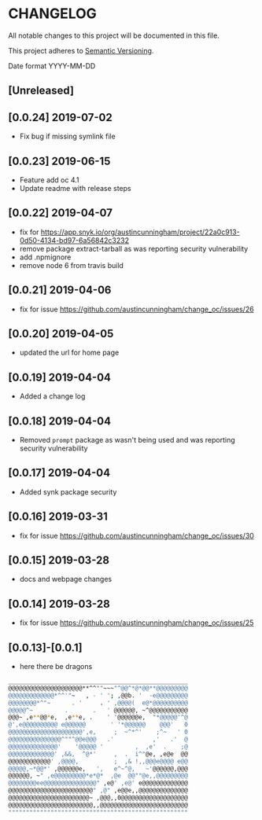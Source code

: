 # CHANGELOG

All notable changes to this project will be documented in this file.

This project adheres to [Semantic Versioning](https://semver.org/spec/v2.0.0.html).

Date format YYYY-MM-DD

## [Unreleased]
## [0.0.24] 2019-07-02
- Fix bug if missing symlink file
## [0.0.23] 2019-06-15
- Feature add oc 4.1
- Update readme with release steps
## [0.0.22] 2019-04-07
- fix for https://app.snyk.io/org/austincunningham/project/22a0c913-0d50-4134-bd97-6a56842c3232
- remove package extract-tarball as was reporting security vulnerability
- add .npmignore
- remove node 6 from travis build
## [0.0.21] 2019-04-06
- fix for issue https://github.com/austincunningham/change_oc/issues/26
## [0.0.20] 2019-04-05
- updated the url for home page 
## [0.0.19] 2019-04-04
- Added a change log 
## [0.0.18] 2019-04-04
- Removed `prompt` package as wasn't being used and was reporting security vulnerability 
## [0.0.17] 2019-04-04
- Added synk package security 
## [0.0.16] 2019-03-31
- fix for issue https://github.com/austincunningham/change_oc/issues/30
## [0.0.15] 2019-03-28
- docs and webpage changes 
## [0.0.14] 2019-03-28
- fix for issue https://github.com/austincunningham/change_oc/issues/25
## [0.0.13]-[0.0.1]
- here there be dragons
```bash
___________________________________________________
@@@@@@@@@@@@@@@@@@@@@**^^""~~~"^@@^*@*@@**@@@@@@@@@
@@@@@@@@@@@@@*^^'"~   , - ' '; ,@@b. '  -e@@@@@@@@@
@@@@@@@@*^"~      . '     . ' ,@@@@(  e@*@@@@@@@@@@
@@@@@^~         .       .   ' @@@@@@, ~^@@@@@@@@@@@
@@@~ ,e**@@*e,  ,e**e, .    ' '@@@@@@e,  "*@@@@@'^@
@',e@@@@@@@@@@ e@@@@@@       ' '*@@@@@@    @@@'   0
@@@@@@@@@@@@@@@@@@@@@',e,     ;  ~^*^'    ;^~   ' 0
@@@@@@@@@@@@@@@^""^@@e@@@   .'           ,'   .'  @
@@@@@@@@@@@@@@'    '@@@@@ '         ,  ,e'  .    ;@
@@@@@@@@@@@@@' ,&&,  ^@*'     ,  .  i^"@e, ,e@e  @@
@@@@@@@@@@@@' ,@@@@,          ;  ,& !,,@@@e@@@@ e@@
@@@@@,~*@@*' ,@@@@@@e,   ',   e^~^@,   ~'@@@@@@,@@@
@@@@@@, ~" ,e@@@@@@@@@*e*@*  ,@e  @@""@e,,@@@@@@@@@
@@@@@@@@ee@@@@@@@@@@@@@@@" ,e@' ,e@' e@@@@@@@@@@@@@
@@@@@@@@@@@@@@@@@@@@@@@@" ,@" ,e@@e,,@@@@@@@@@@@@@@
@@@@@@@@@@@@@@@@@@@@@@@~ ,@@@,,0@@@@@@@@@@@@@@@@@@@
@@@@@@@@@@@@@@@@@@@@@@@@,,@@@@@@@@@@@@@@@@@@@@@@@@@
"""""""""""""""""""""""""""""""""""""""""""""""""""

```
